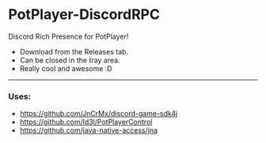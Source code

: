 # PotPlayer-DiscordRPC
Discord Rich Presence for PotPlayer!

- Download from the Releases tab.
- Can be closed in the tray area.
- Really cool and awesome :D

---

### Uses:
- https://github.com/JnCrMx/discord-game-sdk4j
- https://github.com/ld3l/PotPlayerControl
- https://github.com/java-native-access/jna